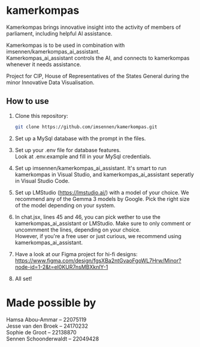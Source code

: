 # kamerkompas
Kamerkompas brings innovative insight into the activity of members of parliament, including helpful AI assistance. 

Kamerkompas is to be used in combination with imsennen/kamerkompas_ai_assistant. <br>
Kamerkompas_ai_assistant controls the AI, and connects to kamerkompas whenever it needs assistance.

Project for CIP, House of Representatives of the States General during the minor Innovative Data Visualisation. <br>

## How to use

1. Clone this repository:
   ```bash
   git clone https://github.com/imsennen/kamerkompas.git

2. Set up a MySql database with the prompt in the files. 

3. Set up your .env file for database features. <br>
   Look at .env.example and fill in your MySql credentials.

4. Set up imsennen/kamerkompas_ai_assistant. It's smart to run kamerkompas in Visual Studio, and kamerkompas_ai_assistant seperatly in Visual Studio Code. 

5. Set up LMStudio (https://lmstudio.ai/) with a model of your choice. We recommend any of the Gemma 3 models by Google. Pick the right size of the model depending on your system.
    
6. In chat.jsx, lines 45 and 46, you can pick wether to use the kamerkompas_ai_assistant or LMStudio. Make sure to only comment or uncommment the lines, depending on your choice. <br>
   However, if you're a free user or just curious, we recommend using kamerkompas_ai_assistant. 

7. Have a look at our Figma project for hi-fi designs: https://www.figma.com/design/fgsXBa2ntGvaoFgoWL7Hrw/Minor?node-id=1-2&t=eI0KUR7nsMBXknlY-1

8. All set!


# Made possible by <br>
Hamsa Abou-Ammar – 22075119 <br>
Jesse van den Broek – 24170232 <br>
Sophie de Groot – 22138870 <br>
Sennen Schoonderwaldt – 22049428 <br>

 

